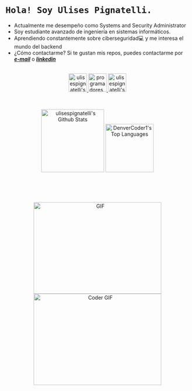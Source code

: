 
# ```Hola! Soy Ulises Pignatelli.```


* Actualmente me desempeño como Systems and Security Administrator
* Soy estudiante avanzado de ingeniería en sistemas informáticos. 
* Aprendiendo constantemente sobre ciberseguridad💻 y me interesa el mundo del backend
* ¿Cómo contactarme? Si te gustan mis repos, puedes contactarme por _**[e-mail](mailto:pignatelli.ulises15@gmail.com)**_ o _**[linkedin](https://www.linkedin.com/in/ulises-pignatelli/)**_

     
<!-- Social icons section -->
<p align="center">
<br/>
<a href="https://www.linkedin.com/in/ulises-pignatelli/" title="LinkedIn" target="_blank">
  <img alt="ulisespignatelli's LinkdeIN" width="50px" src="https://i.ibb.co/FqXgQYK/logotipo-de-linkedin.png" />
</a>
<a href="https://www.instagram.com/programadores_argentina/" title="Instagram Programadores Argentina Community" target="_blank">
  <img alt="programadores_argentina's Instagram" width="50px" src="https://i.ibb.co/GHG7CHr/logotipo-de-instagram.png" />
</a>
<a href="https://dev.to/" title="Dev.to" target="_blank">
  <img alt="ulisespignatelli's Dev" width="50px" src="https://i.imgur.com/mVm29vK.png" />
</a>
 
<br>
</p>

<br/>
<p align="center">
  <a href="https://github.com/anuraghazra/github-readme-stats"><img alt="ulisespignatelli's Github Stats" src="https://github-readme-stats.vercel.app/api/?username=ulisespignatelli&show_icons=true&count_private=true&theme=react&hide_border=true&bg_color=1F222E&title_color=F85D7F&icon_color=F8D866" height="172px"/></a>
<a href="https://github.com/anuraghazra/github-readme-stats"><img alt="DenverCoder1's Top Languages" src="https://github-readme-stats.vercel.app/api/top-langs/?username=ulisespignatelli&langs_count=8&layout=compact&theme=react&hide_border=true&bg_color=1F222E&title_color=F85D7F&icon_color=F8D866&hide=Jupyter%20Notebook" height="132px"/></a>
</p>
<br/>
<br/>
<br/>
  <p align="center">
   <img  alt="GIF" src="https://developers.giphy.com/branch/master/static/api-c99e353f761d318322c853c03ebcf21b.gif" width="350" height="250" />
   <img  src="https://media.giphy.com/media/SWoSkN6DxTszqIKEqv/giphy.gif" alt="Coder GIF" width="350" height="250">
</p> 

<!---   
https://github.com/ulisespignatelli es un repositorio ✨ especial ✨ porque su `README.md` (este archivo) aparece en su perfil de GitHub.
Puede hacer clic en el enlace Vista previa para ver los cambios.
--->
